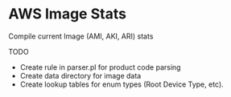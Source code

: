 AWS Image Stats
==============

Compile current Image (AMI, AKI, ARI) stats  

TODO

* Create rule in parser.pl for product code parsing
* Create data directory for image data
* Create lookup tables for enum types (Root Device Type, etc).
